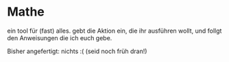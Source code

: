 # Mathe
ein tool für (fast) alles. gebt die Aktion ein, die ihr ausführen wollt, und follgt den Anweisungen die ich euch gebe.

Bisher angefertigt:
nichts :( (seid noch früh dran!)